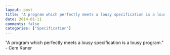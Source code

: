 ```yaml
---
layout: post
title: "A program which perfectly meets a lousy specification is a lousy program."
date: 2014-01-11
comments: false
categories: ["Specification"]
---
```


<span class='quote'>"A program which perfectly meets a lousy specification is a lousy program."</span>
<span class='by'>- Cem Kaner</span>
